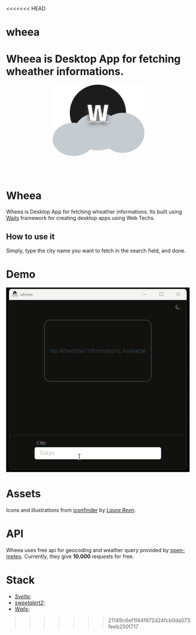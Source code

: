 <<<<<<< HEAD
# wheea
Wheea is Desktop App for fetching wheather informations.
=======
<p align="center">
    <img src="build/appicon.png" width=250/>
</p>
<br>
<br>

# Wheea

Wheea is Desktop App for fetching wheather informations. Its built using [Wails](https://wails.io/) framework for creating desktop apps using Web Techs.

## How to use it

Simply, type the city name you want to fetch in the search field, and done.

# Demo

![wheea gif demo](wheea-demo.gif)

# Assets
Icons and illustrations from [iconfinder](https://www.iconfinder.com/) by *[Laura Reen](https://www.iconfinder.com/search?designer=laurareen)*.

# API
 Wheea uses free api for geocoding and weather query provided by [open-meteo](https://open-meteo.com/). Currently, they give **10.000** requests for free.

# Stack
 - *[Svelte](https://svelte.dev/)*;
 - *[sweetalert2](https://sweetalert2.github.io/)*;
 - *[Wails](https://wails.io/)*;
>>>>>>> 21149c6ef1f44f972d24fcb0da073feeb250f717
